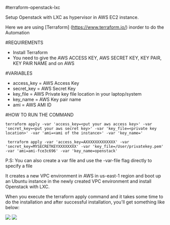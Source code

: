 #terraform-openstack-lxc

Setup Openstack with LXC as hypervisor in AWS EC2 instance.

Here we are using [Terraform] (https://www.terraform.io/) inorder to do the Automation

#REQUIREMENTS
* Install Terraform
* You need to give the AWS ACCESS KEY, AWS SECRET KEY, KEY PAIR, KEY PAIR NAME and on AWS

#VARIABLES
* access_key = AWS Access Key
* secret_key = AWS Secret Key
* key_file   = AWS Private key file location in your laptop/system
* key_name   = AWS Key pair name
* ami        = AWS AMI ID

#HOW TO RUN THE COMMAND

```
terraform apply -var 'access_key=<put your aws access key>' -var 'secret_key=<put your aws secret key>' -var 'key_file=<private key location>' -var 'ami=<ami of the instance>' -var 'key_name='

```

```
 terraform apply -var 'access_key=AXXXXXXXXXXXXX' -var 'secret_key=MYSECRETKEYXXXXXXXX' -var 'key_file=/User/privatekey.pem' -var 'ami=ami-fce3c696' -var 'key_name=openstack'

```

P.S: You can also create a var file and use the -var-file flag directly to specify a file

It creates a new VPC environment in AWS in us-east-1 region and boot up an Ubuntu instance in the newly created VPC environment and install Openstack with LXC.

When you execute the terraform apply command and it takes some time to do the installation and after successful installation, you'll get something like below:

![](https://www.vishnu-tech.com/wp-content/uploads/2016/05/openstack1.png)
![](https://www.vishnu-tech.com/wp-content/uploads/2016/05/openstack2.png)
